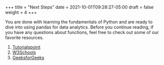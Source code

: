 +++
title = "Next Steps"
date = 2021-10-01T09:28:27-05:00
draft = false
weight = 4
+++

You are done with learning the fundamentals of Python and are ready to dive into using pandas for data analytics. Before you continue reading, if you have any questions about functions, feel free to check out some of our favorite resources.

1. [Tutorialspoint](https://www.tutorialspoint.com/python/python_functions.htm)
1. [W3Schools](https://www.w3schools.com/python/python_functions.asp)
1. [GeeksforGeeks](https://www.geeksforgeeks.org/python-functions/)